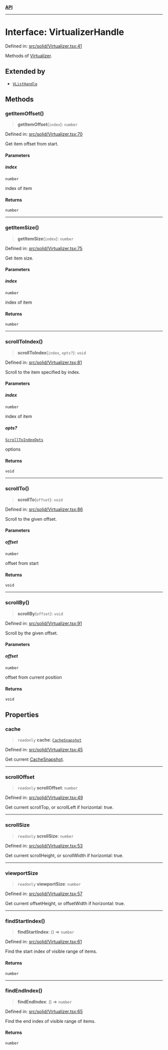 [**API**](../../API.md)

***

# Interface: VirtualizerHandle

Defined in: [src/solid/Virtualizer.tsx:41](https://github.com/inokawa/virtua/blob/34eed8b48e1c1faedc2591408cf599f908a493e8/src/solid/Virtualizer.tsx#L41)

Methods of [Virtualizer](../functions/Virtualizer.md).

## Extended by

- [`VListHandle`](VListHandle.md)

## Methods

### getItemOffset()

> **getItemOffset**(`index`): `number`

Defined in: [src/solid/Virtualizer.tsx:70](https://github.com/inokawa/virtua/blob/34eed8b48e1c1faedc2591408cf599f908a493e8/src/solid/Virtualizer.tsx#L70)

Get item offset from start.

#### Parameters

##### index

`number`

index of item

#### Returns

`number`

***

### getItemSize()

> **getItemSize**(`index`): `number`

Defined in: [src/solid/Virtualizer.tsx:75](https://github.com/inokawa/virtua/blob/34eed8b48e1c1faedc2591408cf599f908a493e8/src/solid/Virtualizer.tsx#L75)

Get item size.

#### Parameters

##### index

`number`

index of item

#### Returns

`number`

***

### scrollToIndex()

> **scrollToIndex**(`index`, `opts?`): `void`

Defined in: [src/solid/Virtualizer.tsx:81](https://github.com/inokawa/virtua/blob/34eed8b48e1c1faedc2591408cf599f908a493e8/src/solid/Virtualizer.tsx#L81)

Scroll to the item specified by index.

#### Parameters

##### index

`number`

index of item

##### opts?

[`ScrollToIndexOpts`](../../react/interfaces/ScrollToIndexOpts.md)

options

#### Returns

`void`

***

### scrollTo()

> **scrollTo**(`offset`): `void`

Defined in: [src/solid/Virtualizer.tsx:86](https://github.com/inokawa/virtua/blob/34eed8b48e1c1faedc2591408cf599f908a493e8/src/solid/Virtualizer.tsx#L86)

Scroll to the given offset.

#### Parameters

##### offset

`number`

offset from start

#### Returns

`void`

***

### scrollBy()

> **scrollBy**(`offset`): `void`

Defined in: [src/solid/Virtualizer.tsx:91](https://github.com/inokawa/virtua/blob/34eed8b48e1c1faedc2591408cf599f908a493e8/src/solid/Virtualizer.tsx#L91)

Scroll by the given offset.

#### Parameters

##### offset

`number`

offset from current position

#### Returns

`void`

## Properties

### cache

> `readonly` **cache**: [`CacheSnapshot`](../../react/interfaces/CacheSnapshot.md)

Defined in: [src/solid/Virtualizer.tsx:45](https://github.com/inokawa/virtua/blob/34eed8b48e1c1faedc2591408cf599f908a493e8/src/solid/Virtualizer.tsx#L45)

Get current [CacheSnapshot](../../react/interfaces/CacheSnapshot.md).

***

### scrollOffset

> `readonly` **scrollOffset**: `number`

Defined in: [src/solid/Virtualizer.tsx:49](https://github.com/inokawa/virtua/blob/34eed8b48e1c1faedc2591408cf599f908a493e8/src/solid/Virtualizer.tsx#L49)

Get current scrollTop, or scrollLeft if horizontal: true.

***

### scrollSize

> `readonly` **scrollSize**: `number`

Defined in: [src/solid/Virtualizer.tsx:53](https://github.com/inokawa/virtua/blob/34eed8b48e1c1faedc2591408cf599f908a493e8/src/solid/Virtualizer.tsx#L53)

Get current scrollHeight, or scrollWidth if horizontal: true.

***

### viewportSize

> `readonly` **viewportSize**: `number`

Defined in: [src/solid/Virtualizer.tsx:57](https://github.com/inokawa/virtua/blob/34eed8b48e1c1faedc2591408cf599f908a493e8/src/solid/Virtualizer.tsx#L57)

Get current offsetHeight, or offsetWidth if horizontal: true.

***

### findStartIndex()

> **findStartIndex**: () => `number`

Defined in: [src/solid/Virtualizer.tsx:61](https://github.com/inokawa/virtua/blob/34eed8b48e1c1faedc2591408cf599f908a493e8/src/solid/Virtualizer.tsx#L61)

Find the start index of visible range of items.

#### Returns

`number`

***

### findEndIndex()

> **findEndIndex**: () => `number`

Defined in: [src/solid/Virtualizer.tsx:65](https://github.com/inokawa/virtua/blob/34eed8b48e1c1faedc2591408cf599f908a493e8/src/solid/Virtualizer.tsx#L65)

Find the end index of visible range of items.

#### Returns

`number`
